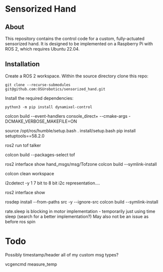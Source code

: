 # Sensorized Hand

## About 
This repository contains the control code for a custom, fully-actuated sensorized hand. It is designed to be implemented on a Raspberry Pi with ROS 2, which requires Ubuntu 22.04. 

## Installation
Create a ROS 2 workspace. Within the source directory clone this repo:
```console
git clone --recurse-submodules git@github.com:OSUrobotics/sensorized_hand.git
```
Install the required dependencies:
```console
python3 -m pip install dynamixel-control
```

colcon build --event-handlers console_direct+ --cmake-args -DCMAKE_VERBOSE_MAKEFILE=ON

source /opt/ros/humble/setup.bash
. install/setup.bash
pip install setuptools==58.2.0

ros2 run tof talker 

colcon build --packages-select tof

ros2 interface show hand_msgs/msg/Tofzone
colcon build --symlink-install

colcon clean workspace

i2cdetect -y 1
7 bit to 8 bit i2c representation....

ros2 interface show 

rosdep install --from-paths src -y --ignore-src
colcon build --symlink-install

rate.sleep is blocking in motor implementation - temporarily just using time sleep (search for a better implementation?) May also not be an issue as before ros spin

# Todo
Possibly timestamp/header all of my custom msg types?


<!-- vcgencmd get_throttled -->
vcgencmd measure_temp